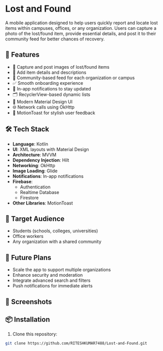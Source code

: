 # Lost and Found

A mobile application designed to help users quickly report and locate lost items within campuses, offices, or any organization. Users can capture a photo of the lost/found item, provide essential details, and post it to their community feed for better chances of recovery.

## 🚀 Features

- 📸 Capture and post images of lost/found items
- 📝 Add item details and descriptions
- 👥 Community-based feed for each organization or campus
- ✅ Smooth onboarding experience
- 🔔 In-app notifications to stay updated
- 🗂️ RecyclerView-based dynamic lists
- 🎨 Modern Material Design UI
- 🌐 Network calls using OkHttp
- 🍞 MotionToast for stylish user feedback

## 🛠️ Tech Stack

- **Language**: Kotlin
- **UI**: XML layouts with Material Design
- **Architecture**: MVVM
- **Dependency Injection**: Hilt
- **Networking**: OkHttp
- **Image Loading**: Glide
- **Notifications**: In-app notifications
- **Firebase**:
  - Authentication
  - Realtime Database
  - Firestore
- **Other Libraries**: MotionToast

## 👥 Target Audience

- Students (schools, colleges, universities)
- Office workers
- Any organization with a shared community

## 🌟 Future Plans

- Scale the app to support multiple organizations
- Enhance security and moderation
- Integrate advanced search and filters
- Push notifications for immediate alerts

## 📸 Screenshots



## 📦 Installation

1. Clone this repository:

```bash
git clone https://github.com/RITESHKUMAR7488/Lost-and-Found.git
